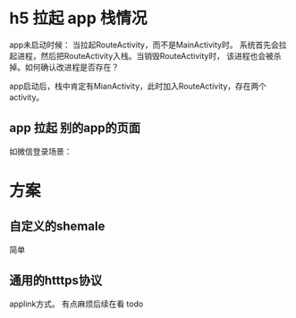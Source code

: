 # h5 拉起 app 栈情况

app未启动时候： 当拉起RouteActivity，而不是MainActivity时。 系统首先会拉起进程，然后把RouteActivity入栈。当销毁RouteActivity时，
该进程也会被杀掉。如何确认改进程是否存在？

app启动后，栈中肯定有MianActivity，此时加入RouteActivity，存在两个activity。

## app 拉起 别的app的页面

如微信登录场景：

# 方案

## 自定义的shemale

简单

## 通用的htttps协议

applink方式。 有点麻烦后续在看 todo






